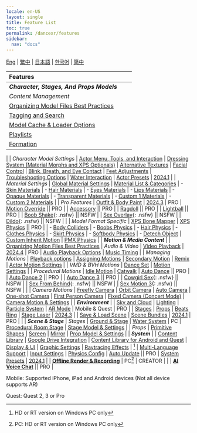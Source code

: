 ```yaml
---
locale: en-US
layout: single
title: Feature List
toc: true
permalink: /dancexr/features
sidebar:
  nav: "docs"
---
```


[Eng](/dancexr/features) | [繁中](/tw/dancexr/features) | [日本語](/jp/dancexr/features) | [한국어](/kr/dancexr/features) | [简中](/zh/dancexr/features)


| Features |  |  |
| :--- | --- |---: |
| ***Character, Stages, And Props Models*** 
| *Content Management*
| [Organizing Model Files Best Practices](preparecontent#3d-models)
| [Tagging and Search](features/tagging) 
| [Model Cache & Loader Options](features/loader_options) 
| [Playlists](features/actor_playlist)
| [Formation](features/formation)
|
| *Character Model Settings*
| [Actor Menu, Tools, and Interaction](features/actor_tools)
| [Dressing System (Material Morphs and XPS Optionals)](features/optionals)
| [Alternative Textures](features/alternative_textures)
| [Facial Control](features/facial_control)
| [Blink, Breath, and Eye Contact](features/eyecontact)
| [Feet Adjustments](features/feet_adjustments)
| [Troubleshooting Options](features/troubleshooting_options)
| [Water Interaction](features/water_interaction.md)
| [Actor Presets](features/actor_presets.md) | [2024.1](releases/2024.1.md)
|
| *Material Settings*
| [Global Material Settings](features/material_global.md)
| [Material List & Categories](features/material_settings.md#material-list)
| - [Skin Materials](features/material_skin.md)
| - [Hair Materials](features/material_hair.md)
| - [Eyes Materials](features/material_eyes.md)
| - [Lips Materials](features/material_lips.md)
| - [Opaque Materials](features/material_opaque.md)
| - [Transparent Materials](features/material_transparent.md)
| - [Custom 1 Materials](features/material_custom1.md)
| - [Custom 2 Materials](features/material_custom1.md)
|
| *Pro Features*
| [Outfit & Body Paint](features/outfit_body_paint) | [2024.3](releases/2024.3.md) | PRO
| [Motion Override](features/motion_override) || PRO |
| [Accessory](features/accessory.md) || PRO |
| [Ragdoll](features/ragdoll.md) || PRO |
| [Lightball](features/lightball.md) || PRO |
| [Boob Shake](features/boob_shake_sex_overlay){: .nsfw} || NSFW |
| [Sex Overlay](features/boob_shake_sex_overlay){: .nsfw} || NSFW |
| [Dildo](features/dildo){: .nsfw} || NSFW |
|
| *Model Format Specific*
| [XPS Bone Mapper](features/bone_mapper.md)
| [XPS Physics](features/xps_physics) || PRO |
| - [Body Colliders](features/xps_body_colliders.md)
| - [Boobs Physics](features/xps_boobs.md)
| - [Hair Physics](features/xps_hair.md)
| - [Clothes Physics](features/xps_cloth.md)
| - [Skirt Physics](features/xps_skirt.md)
| - [Softbody Physics](features/xps_softbody.md)
| - [Detech Object](features/xps_detach.md)
| [Custom Inherit Motion](features/custom_inherit.md)
| [PMX Physics](features/pmx_physics)
|
| ***Motion & Media Content*** |
| [Organizing Motion Files Best Practices](preparecontent#motion-files)
| *Audio & Video*
| [Video Playback](features/video_playback) | [2024.4](releases/2024.4.md) | PRO
| [Audio Playback Options](features/audio_options)
| [Music Timing](features/music_timing)
|
| *Managing Motions*
| [Playback options](features/playback_options)
| [Assigning Motions](features/assign_motion)
| [Secondary Motion](features/secondary_motion)
| [Remix](features/remix)
| [Actor Motion Settings](features/actor_motion_settings)
|
| *VMD & BVH Motions*
| [Dance Set](features/dance_set)
| [Motion Settings](features/motion_settings)
|
| *Procedural Motions*
| [Idle Motion](features/idle_motion.md)
| [Catwalk](features/catwalk.md)
| [Auto Dance](features/autodance) || PRO |
| [Auto Dance 2](features/autodance2) || PRO |
| [Auto Dance 3](features/autodance3.md) || PRO |
| [Cowgirl Sex](features/scg_motion){: .nsfw} || NSFW |
| [Sex From Behind](features/sfb_motion){: .nsfw} || NSFW |
| [Sex Motion 3](features/sm3_motion){: .nsfw} || NSFW |
|
| *Camera Motions*
| [Freefly Camera](features/camera)
| [Orbit Camera](features/camera)
| [Auto Camera](features/camera)
| [One-shot Camera](features/camera)
| [First Person Camera](features/camera)
| [Fixed Camera (Concert Mode)](features/camera)
| [Camera Motion & Settings](features/camera)
|
| ***Environment*** |
| [Sky and Cloud](features/skymap)
| [Lighting](features/lighting)
| [Particle System](features/particles)
| [AR Mode](features/ar_mode) | Mobile & Quest | PRO | 
| [Stages](features/stages)
| [Props](features/props)
| [Beats Ring](features/beats_ring.md)
| [Stage Laser](features/laser.md) | [2024.3](releases/2024.3.md) |
| [Save & Load Scene](features/save_scene.md)
| [Scene Bundles](features/scene_bundle.md) | [2024.1](releases/2024.1.md) | PRO |
|
| ***Scene & Stage***
| *Stages*
| [Ground & Stage](features/ground)
| [Water System](features/water_system.md) | PC
| [Procedural Room Stage](features/room_stage)
| [Stage Model & Settings](features/stages)
|
| *Props*
| [Primitive Shapes](features/primitive_shapes)
| [Screen](features/screen.md)
| [Mirror](features/mirror.md)
| [Prop Model & Settings](features/props.md)
|
| ***System*** |
| [Content Library](preparecontent)
| [Google Drive Integration](features/googledrive)
| [Content Library for Android and Quest](content_android_quest)
| [Display & UI](features/display_settings)
| [Graphic Settings](features/graphics)
| [Raytracing Effects](features/raytracing.md) | [^PC]
| [Multi-Language Support](features/languages.md)
| [Input Settings](features/controls)
| [Physics Config](features/system_physics)
| [Auto Update](features/autoupdate) || PRO
| [System Presets](features/system_presets.md) | [2024.1](releases/2024.1.md)
|
| [**Offline Render & Recording**](creator.md) | PC[^1] | CREATOR | 
|
| [**AI Voice Chat**](ai_chat) || PRO |


[^1]: PC: HD or RT version on Windows PC only

[^PC]: HD or RT version on Windows PC only

Mobile: Supported iPhone, iPad and Android devices (Not all device supports AR)

Quest: Quest 2, 3 or Pro
